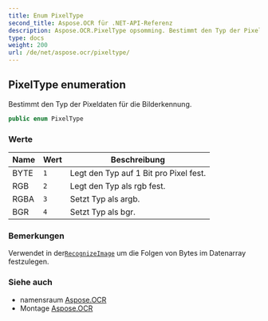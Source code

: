 ```yaml
---
title: Enum PixelType
second_title: Aspose.OCR für .NET-API-Referenz
description: Aspose.OCR.PixelType opsomming. Bestimmt den Typ der Pixeldaten für die Bilderkennung.
type: docs
weight: 200
url: /de/net/aspose.ocr/pixeltype/
---
```

## PixelType enumeration

Bestimmt den Typ der Pixeldaten für die Bilderkennung.

```csharp
public enum PixelType
```

### Werte

| Name | Wert | Beschreibung |
| --- | --- | --- |
| BYTE | `1` | Legt den Typ auf 1 Bit pro Pixel fest. |
| RGB | `2` | Legt den Typ als rgb fest. |
| RGBA | `3` | Setzt Typ als argb. |
| BGR | `4` | Setzt Typ als bgr. |

### Bemerkungen

Verwendet in der[`RecognizeImage`](../asposeocr/recognizeimage/) um die Folgen von Bytes im Datenarray festzulegen.

### Siehe auch

* namensraum [Aspose.OCR](../../aspose.ocr/)
* Montage [Aspose.OCR](../../)


